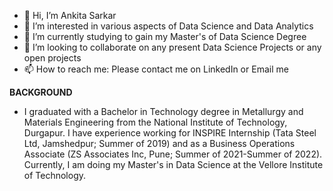 - 👋 Hi, I’m Ankita Sarkar
- 👀 I’m interested in various aspects of Data Science and Data Analytics 
- 🌱 I’m currently studying to gain my Master's of Data Science Degree
- 💞️ I’m looking to collaborate on any present Data Science Projects or any open projects
- 📫 How to reach me: Please contact me on LinkedIn or Email me

 **BACKGROUND**
- I graduated with a Bachelor in Technology degree in Metallurgy and Materials Engineering from the National Institute of Technology, Durgapur. I have experience working for INSPIRE Internship (Tata Steel Ltd, Jamshedpur; Summer of 2019) and as a Business Operations Associate (ZS Associates Inc, Pune; Summer of 2021-Summer of 2022). Currently, I am doing my Master's in Data Science at the Vellore Institute of Technology.

<!---
AnkitaSarkar98/AnkitaSarkar98 is a ✨ special ✨ repository because its `README.md` (this file) appears on your GitHub profile.
You can click the Preview link to take a look at your changes.
--->
